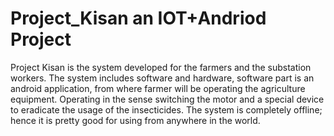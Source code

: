 # Project_Kisan an IOT+Andriod Project
Project Kisan is the system developed for the farmers and the substation workers.
The system includes software and hardware, software part is an android application, from where farmer will be operating the agriculture equipment.
Operating in the sense switching the motor and a special device to eradicate the usage of the insecticides.
The system is completely offline; hence it is pretty good for using from anywhere in the world.
